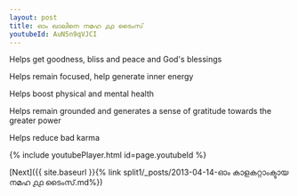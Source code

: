 ```yaml
---
layout: post
title: ഓം ഖാലിനെ നമഹ ൧൧ ടൈംസ്
youtubeId: AuN5n9qVJCI
---
```

 
 
Helps get goodness, bliss and peace and God's blessings
 
Helps remain focused, help generate inner energy 
 
Helps boost physical and mental health 
 
Helps remain grounded and generates a sense of gratitude towards the greater power 
 
Helps reduce bad karma
 
 
 
 


{% include youtubePlayer.html id=page.youtubeId %}
 
[Next]({{ site.baseurl }}{% link  split1/_posts/2013-04-14-ഓം കാളകറ്റാംക്ടായ നമഹ ൧൧ ടൈംസ്.md%})
 
